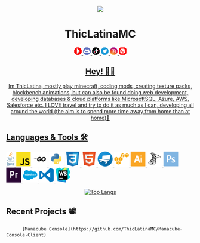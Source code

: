 <p align="center"><img src="https://github.com/ThicLatinaMC/ThicLatinaMC/blob/main/GitHub-Assets/output-onlinegiftools.gif" width="200"/></p>
<div align="center">

# ThicLatinaMC #

<a href="https://www.youtube.com/channel/UCuNAyJVMWh_PQrXtkG83otw"><img src="https://github.com/ThicLatinaMC/ThicLatinaMC/blob/main/GitHub-Assets/yt.png.png" 
     width=4% 
     height=auto 
     alt="youtube badge" />
     <a href="https://discord.gg/dGs6EH6MX7"><img src="https://github.com/ThicLatinaMC/ThicLatinaMC/blob/main/GitHub-Assets/discord.png.png" 
     width=4% 
     height=auto 
     alt="discord badge" />
     <a href="https://www.tiktok.com/@thiclatinamc"><img src="https://github.com/ThicLatinaMC/ThicLatinaMC/blob/main/GitHub-Assets/tiktok.png.png" 
     width=4% 
     height=auto 
     alt="tiktok badge" />
     <a href="https://twitter.com/ThicLatinaMC"><img src="https://github.com/ThicLatinaMC/ThicLatinaMC/blob/main/GitHub-Assets/Twitter.png.png" 
     width=4% 
     height=auto 
     alt="twitter badge" />
     <a href="https://www.instagram.com/thiclatinamc/"><img src="https://github.com/ThicLatinaMC/ThicLatinaMC/blob/main/GitHub-Assets/instagram.png.png" 
     width=4% 
     height=auto 
     alt="instagram badge" />
     <a href="https://www.pinterest.co.uk/thiclatina/"><img src="https://github.com/ThicLatinaMC/ThicLatinaMC/blob/main/GitHub-Assets/pinterest.png.png" 
     width=4% 
     height=auto 
     alt="pinterest badge" />
</div>

<div align="center">

## Hey! 🤙🏽

Im ThicLatina, mostly play minecraft, coding mods, creating texture packs, blockbench animations, but can also be found doing web development, developing databases & cloud platforms like MicrosoftSQL, Azure, AWS, Salesforce etc. I LOVE travel and try to do it as much as I can, developing all around the world (the aim is to spend more time away from home than at home)🌴
             
</div>
             
## Languages & Tools 🛠
          
<p><img src="https://github.com/ThicLatinaMC/ThicLatinaMC/blob/main/GitHub-Assets/Java.png" height="40">
     <img src="https://github.com/ThicLatinaMC/ThicLatinaMC/blob/main/GitHub-Assets/js.png" height="40"/>
          <img src="https://github.com/ThicLatinaMC/ThicLatinaMC/blob/main/GitHub-Assets/go.png" height="40"/>
          <img src="https://github.com/ThicLatinaMC/ThicLatinaMC/blob/main/GitHub-Assets/python.png" height="40"/>
          <img src="https://github.com/ThicLatinaMC/ThicLatinaMC/blob/main/GitHub-Assets/css3-original.svg" height="40"/>
          <img src="https://github.com/ThicLatinaMC/ThicLatinaMC/blob/main/GitHub-Assets/html5-original.svg" height="40"/>
          <img src="https://github.com/ThicLatinaMC/ThicLatinaMC/blob/main/GitHub-Assets/768px-Blockbench_icon.png" height="40"/>
          <img src="https://github.com/ThicLatinaMC/ThicLatinaMC/blob/main/GitHub-Assets/amazonwebservices-original.svg" height="40"/>
          <img src="https://github.com/ThicLatinaMC/ThicLatinaMC/blob/main/GitHub-Assets/illustrator-plain.svg" height="40"/>
          <img src="https://github.com/ThicLatinaMC/ThicLatinaMC/blob/main/GitHub-Assets/microsoftsqlserver-plain.svg" height="40"/>
          <img src="https://github.com/ThicLatinaMC/ThicLatinaMC/blob/main/GitHub-Assets/photoshop-plain.svg" height="40"/>
          <img src="https://github.com/ThicLatinaMC/ThicLatinaMC/blob/main/GitHub-Assets/premierepro-plain.svg" height="40"/>
          <img src="https://github.com/ThicLatinaMC/ThicLatinaMC/blob/main/GitHub-Assets/salesforce-plain.svg" height="40"/>
          <img src="https://github.com/ThicLatinaMC/ThicLatinaMC/blob/main/GitHub-Assets/vscode.png" height="40"/>
          <img src="https://github.com/ThicLatinaMC/ThicLatinaMC/blob/main/GitHub-Assets/webstorm-icon-512x512-lmof1hfg.png" height="40"/>
        </p>
          
          
  <div align="center">
       
       
[![Top Langs](https://github-readme-stats.vercel.app/api/top-langs/?username=ThicLatinaMC&layout=compact&theme=vision-friendly-dark)](https://github.com/anuraghazra/github-readme-stats)
          </div>
<div>
     
## Recent Projects 📽️
          
          [Manacube Console](https://github.com/ThicLatinaMC/Manacube-Console-Client)
